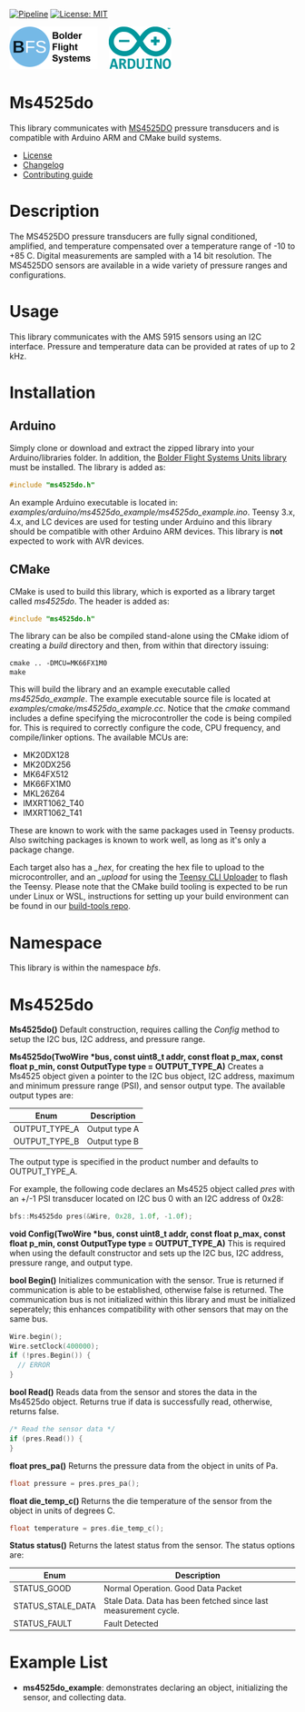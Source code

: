 [![Pipeline](https://gitlab.com/bolderflight/software/ms4525do/badges/main/pipeline.svg)](https://gitlab.com/bolderflight/software/ms4525do) [![License: MIT](https://img.shields.io/badge/License-MIT-yellow.svg)](https://opensource.org/licenses/MIT)

![Bolder Flight Systems Logo](img/logo-words_75.png) &nbsp; &nbsp; ![Arduino Logo](img/arduino_logo_75.png)

# Ms4525do
This library communicates with [MS4525DO](https://www.te.com/commerce/DocumentDelivery/DDEController?Action=showdoc&DocId=Data+Sheet%7FMS4525DO%7FB2%7Fpdf%7FEnglish%7FENG_DS_MS4525DO_B2.pdf%7FCAT-BLPS0002) pressure transducers and is compatible with Arduino ARM and CMake build systems.
   * [License](LICENSE.md)
   * [Changelog](CHANGELOG.md)
   * [Contributing guide](CONTRIBUTING.md)

# Description
The MS4525DO pressure transducers are fully signal conditioned, amplified, and temperature compensated over a temperature range of -10 to +85 C. Digital measurements are sampled with a 14 bit resolution. The MS4525DO sensors are available in a wide variety of pressure ranges and configurations.

# Usage
This library communicates with the AMS 5915 sensors using an I2C interface. Pressure and temperature data can be provided at rates of up to 2 kHz.

# Installation

## Arduino

Simply clone or download and extract the zipped library into your Arduino/libraries folder. In addition, the [Bolder Flight Systems Units library](https://github.com/bolderflight/units) must be installed. The library is added as:

```C++
#include "ms4525do.h"
```

An example Arduino executable is located in: *examples/arduino/ms4525do_example/ms4525do_example.ino*. Teensy 3.x, 4.x, and LC devices are used for testing under Arduino and this library should be compatible with other Arduino ARM devices. This library is **not** expected to work with AVR devices.

## CMake
CMake is used to build this library, which is exported as a library target called *ms4525do*. The header is added as:

```C++
#include "ms4525do.h"
```

The library can be also be compiled stand-alone using the CMake idiom of creating a *build* directory and then, from within that directory issuing:

```
cmake .. -DMCU=MK66FX1M0
make
```

This will build the library and an example executable called *ms4525do_example*. The example executable source file is located at *examples/cmake/ms4525do_example.cc*. Notice that the *cmake* command includes a define specifying the microcontroller the code is being compiled for. This is required to correctly configure the code, CPU frequency, and compile/linker options. The available MCUs are:
   * MK20DX128
   * MK20DX256
   * MK64FX512
   * MK66FX1M0
   * MKL26Z64
   * IMXRT1062_T40
   * IMXRT1062_T41

These are known to work with the same packages used in Teensy products. Also switching packages is known to work well, as long as it's only a package change.

Each target also has a *_hex*, for creating the hex file to upload to the microcontroller, and an *_upload* for using the [Teensy CLI Uploader](https://www.pjrc.com/teensy/loader_cli.html) to flash the Teensy. Please note that the CMake build tooling is expected to be run under Linux or WSL, instructions for setting up your build environment can be found in our [build-tools repo](https://github.com/bolderflight/build-tools).

# Namespace
This library is within the namespace *bfs*.

# Ms4525do

**Ms4525do()** Default construction, requires calling the *Config* method to setup the I2C bus, I2C address, and pressure range.

**Ms4525do(TwoWire &ast;bus, const uint8_t addr, const float p_max, const float p_min, const OutputType type = OUTPUT_TYPE_A)** Creates a Ms4525 object given a pointer to the I2C bus object, I2C address, maximum and minimum pressure range (PSI), and sensor output type. The available output types are:

| Enum | Description |
| --- | --- |
| OUTPUT_TYPE_A | Output type A |
| OUTPUT_TYPE_B | Output type B |

The output type is specified in the product number and defaults to OUTPUT_TYPE_A.

For example, the following code declares an Ms4525 object called *pres* with an +/-1 PSI transducer located on I2C bus 0 with an I2C address of 0x28:

```C++
bfs::Ms4525do pres(&Wire, 0x28, 1.0f, -1.0f);
```

**void Config(TwoWire &ast;bus, const uint8_t addr, const float p_max, const float p_min, const OutputType type = OUTPUT_TYPE_A)** This is required when using the default constructor and sets up the I2C bus, I2C address, pressure range, and output type.

**bool Begin()** Initializes communication with the sensor. True is returned if communication is able to be established, otherwise false is returned. The communication bus is not initialized within this library and must be initialized seperately; this enhances compatibility with other sensors that may on the same bus.

```C++
Wire.begin();
Wire.setClock(400000);
if (!pres.Begin()) {
  // ERROR
}
```

**bool Read()** Reads data from the sensor and stores the data in the Ms4525do object. Returns true if data is successfully read, otherwise, returns false.

```C++
/* Read the sensor data */
if (pres.Read()) {
}
```

**float pres_pa()** Returns the pressure data from the object in units of Pa.

```C++
float pressure = pres.pres_pa();
```

**float die_temp_c()** Returns the die temperature of the sensor from the object in units of degrees C.

```C++
float temperature = pres.die_temp_c();
```

**Status status()** Returns the latest status from the sensor. The status options are:

| Enum | Description |
| --- | --- |
| STATUS_GOOD | Normal Operation. Good Data Packet |
| STATUS_STALE_DATA | Stale Data. Data has been fetched since last measurement cycle. |
| STATUS_FAULT | Fault Detected |

# Example List
* **ms4525do_example**: demonstrates declaring an object, initializing the sensor, and collecting data. 

